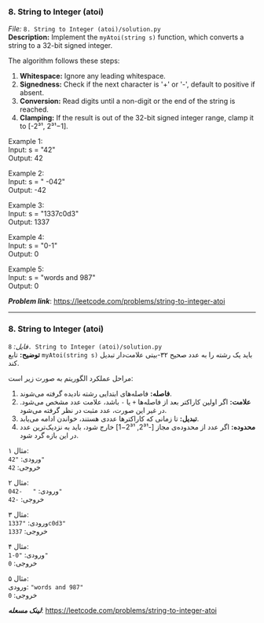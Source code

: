 ### 8. String to Integer (atoi)
*File:* `8. String to Integer (atoi)/solution.py`  
**Description:** Implement the `myAtoi(string s)` function, which converts a string to a 32-bit signed integer.

The algorithm follows these steps:

1. **Whitespace:** Ignore any leading whitespace.
2. **Signedness:** Check if the next character is '+' or '-', default to positive if absent.
3. **Conversion:** Read digits until a non-digit or the end of the string is reached.
4. **Clamping:** If the result is out of the 32-bit signed integer range, clamp it to \[-2³¹, 2³¹−1\].

Example 1:  
Input: s = "42"  
Output: 42

Example 2:  
Input: s = "   -042"  
Output: -42

Example 3:  
Input: s = "1337c0d3"  
Output: 1337

Example 4:  
Input: s = "0-1"  
Output: 0

Example 5:  
Input: s = "words and 987"  
Output: 0

***Problem link***: https://leetcode.com/problems/string-to-integer-atoi

---

### 8. String to Integer (atoi)  
*فایل:* `8. String to Integer (atoi)/solution.py`  
**توضیح:** تابع `myAtoi(string s)` باید یک رشته را به عدد صحیح ۳۲-بیتی علامت‌دار تبدیل کند.

مراحل عملکرد الگوریتم به صورت زیر است:

1. **فاصله:** فاصله‌های ابتدایی رشته نادیده گرفته می‌شوند.  
2. **علامت:** اگر اولین کاراکتر بعد از فاصله‌ها `+` یا `-` باشد، علامت عدد مشخص می‌شود. در غیر این صورت، عدد مثبت در نظر گرفته می‌شود.  
3. **تبدیل:** تا زمانی که کاراکترها عددی هستند، خواندن ادامه می‌یابد.  
4. **محدوده:** اگر عدد از محدوده‌ی مجاز \[-2³¹, 2³¹−1\] خارج شود، باید به نزدیک‌ترین عدد در این بازه گرد شود.

مثال ۱:  
ورودی: `"42"`  
خروجی: `42`

مثال ۲:  
ورودی: `"   -042"`  
خروجی: `-42`

مثال ۳:  
ورودی: `"1337c0d3"`  
خروجی: `1337`

مثال ۴:  
ورودی: `"0-1"`  
خروجی: `0`

مثال ۵:  
ورودی: `"words and 987"`  
خروجی: `0`

***لینک مسعله***: https://leetcode.com/problems/string-to-integer-atoi
